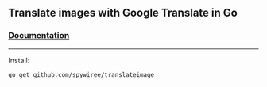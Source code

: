 ## Translate images with Google Translate in Go

### [Documentation](https://pkg.go.dev/github.com/spywiree/translateimage)

---
Install:
```
go get github.com/spywiree/translateimage
```
